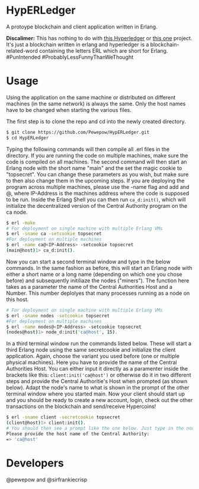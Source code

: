 # HypERLedger
A protoype blockchain and client application written in Erlang.

**Discalimer:** This has nothing to do with [this Hyperledger](https://www.hyperledger.org/) or [this one](https://www.ibm.com/blockchain/hyperledger) project. It's just a blockchain written in erlang and hyperledger is a blockchain-related-word containing the letters ERL which are short for Erlang. #PunIntended #ProbablyLessFunnyThanWeThought 

# Usage
Using the application on the same machine or distributed on different machines (in the same network) is always the same. Only the host names have to be changed when starting the various files. 

The first step is to clone the repo and cd into the newly created directory.
```bash
$ git clone https://github.com/Pewepow/HypERLedger.git
$ cd HypERLedger
```
Typing the following commands will then compile all .erl files in the directory. If you are running the code on multiple machines, make sure the code is compiled on all machines. The second command will then start an Erlang node with the short name "main" and the set the magic cookie to "topsecret". You can change these parameters as you wish, but make sure to then also change them in the upcoming steps. If you are deploying the program across multiple machines, please use the -name flag and add and @<IP-Address>, where IP-Address is the machines address where the code is supposed to be run. Inside the Erlang Shell you can then run `ca_d:init()`, which will initialize the decentralized version of the Central Authority program on the ca node.  
  
```bash
$ erl -make
# For deployment on single machine with multiple Erlang VMs
$ erl -sname ca -setcookie topsecret
#For deployment on multiple machines
$ erl -name ca@<IP-Address> -setcookie topsecret
(main@host)1> ca_d:init().
```
Now you can start a second terminal window and type in the below commands. In the same fashion as before, this will start an Erlang node with either a short name or a long name (depending on which one you chose before) and subsequently initiliaze the nodes ("miners"). The function here takes as a parameter the name of the Central Authorities Host and a Number. This number deplolyes that many processes running as a node on this host.

```bash
# For deployment on single machine with multiple Erlang VMs
$ erl -sname nodes -setcookie topsecret
#For deployment on multiple machines
$ erl -name nodes@<IP-Address> -setcookie topsecret
(nodes@host)1> node_d:init('ca@host', 15).
```

In a third terminal window run the commands listed below. These will start a third Erlang node using the same secretcookie and initialize the client application. Again, choose the variant you used before (one or multiple physical machines). Here you have to provide the name of the Central Authorities Host. You can either input it directly as a paramenter inside the brackets like this: `client:init('ca@host')` or otherwise do it in two different steps and provide the Central Authoritie's Host when prompted (as shown below). Adapt the node's name to what is shown in the prompt of the other terminal window where you started main. Now your client should start up and you should be ready to create a new account, login, check out the other transactions on the blockchain and send/receive Hypercoins!

```bash
$ erl -sname client -secretcookie topsecret
(client@host)1> client:init().
# You should then see a prompt like the one below. Just type in the node's name without any quotes
Please provide the host name of the Central Authority:
=> 'ca@host'
```

# Developers
@pewepow and @sirfrankiecrisp
